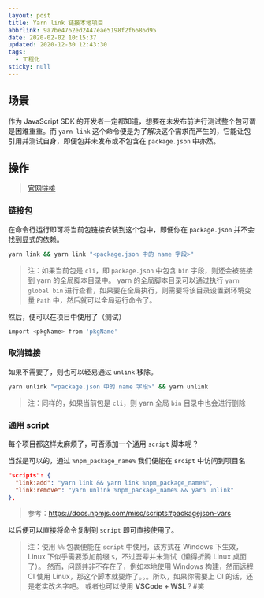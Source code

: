 ```yaml
---
layout: post
title: Yarn link 链接本地项目
abbrlink: 9a7be4762ed2447eae5198f2f6686d95
date: 2020-02-02 10:15:37
updated: 2020-12-30 12:43:30
tags:
  - 工程化
sticky: null
---
```


## 场景

作为 JavaScript SDK 的开发者一定都知道，想要在未发布前进行测试整个包可谓是困难重重。而 `yarn link` 这个命令便是为了解决这个需求而产生的，它能让包引用并测试自身，即便包并未发布或不包含在 `package.json` 中亦然。

## 操作

> [官网链接](https://www.notion.so/rxliuli/Yarn-link-45007161bbfd43b2beffac88a0bc69b0#396f98a450c445f29e6fff69202654f0)

### 链接包

在命令行运行即可将当前包链接安装到这个包中，即便你在 `package.json` 并不会找到显式的依赖。

```sh
yarn link && yarn link "<package.json 中的 name 字段>"
```

> 注：如果当前包是 `cli`，即 `package.json` 中包含 `bin` 字段，则还会被链接到 yarn 的全局脚本目录中。
> yarn 的全局脚本目录可以通过执行 `yarn global bin` 进行查看，如果要在全局执行，则需要将该目录设置到环境变量 `Path` 中，然后就可以全局运行命令了。

然后，便可以在项目中使用了（测试）

```sh
import <pkgName> from 'pkgName'
```

### 取消链接

如果不需要了，则也可以轻易通过 `unlink` 移除。

```sh
yarn unlink "<package.json 中的 name 字段>" && yarn unlink
```

> 注：同样的，如果当前包是 `cli`，则 yarn 全局 `bin` 目录中也会进行删除

### 通用 script

每个项目都这样太麻烦了，可否添加一个通用 `script` 脚本呢？

当然是可以的，通过 `%npm_package_name%` 我们便能在 `srcipt` 中访问到项目名

```json
"scripts": {
  "link:add": "yarn link && yarn link %npm_package_name%",
  "link:remove": "yarn unlink %npm_package_name% && yarn unlink"
},
```

> 参考：<https://docs.npmjs.com/misc/scripts#packagejson-vars>

以后便可以直接将命令复制到 `script` 即可直接使用了。

> 注：使用 `%%` 包裹便能在 `script` 中使用，该方式在 Windows 下生效，Linux 下似乎需要添加前缀 `$`，不过吾辈并未测试（懒得折腾 Linux 桌面了）。
> 然而，问题并非不存在了，例如本地使用 Windows 构建，然而远程 CI 使用 Linux，那这个脚本就要炸了。。。所以，如果你需要上 CI 的话，还是老实改名字吧。
> 或者也可以使用 **VSCode + WSL**？#笑
